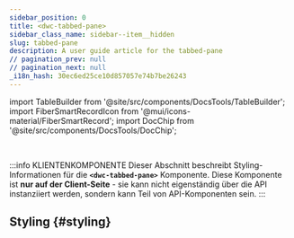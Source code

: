 ```yaml
---
sidebar_position: 0
title: <dwc-tabbed-pane>
sidebar_class_name: sidebar--item__hidden
slug: tabbed-pane
description: A user guide article for the tabbed-pane
// pagination_prev: null
// pagination_next: null
_i18n_hash: 30ec6ed25ce10d857057e74b7be26243
---
```

import TableBuilder from '@site/src/components/DocsTools/TableBuilder';
import FiberSmartRecordIcon from '@mui/icons-material/FiberSmartRecord';
import DocChip from '@site/src/components/DocsTools/DocChip';

<DocChip chip='shadow' />

<br />

:::info KLIENTENKOMPONENTE
Dieser Abschnitt beschreibt Styling-Informationen für die **`<dwc-tabbed-pane>`** Komponente. Diese Komponente ist **nur auf der Client-Seite** - sie kann nicht eigenständig über die API instanziiert werden, sondern kann Teil von API-Komponenten sein.
:::

## Styling {#styling}

<TableBuilder name="dwc-tabbed-pane" clientComponent />
